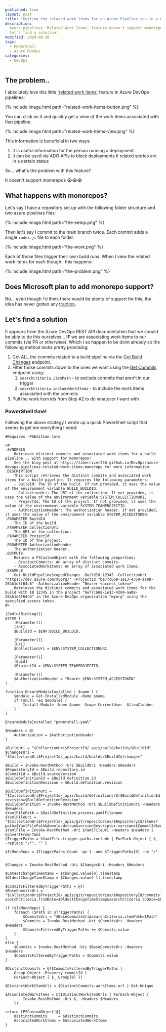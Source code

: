 ```yaml
---
published: true
layout: post
title: "Getting the related work items for an Azure Pipeline run in a monorepo"
description:
  Azure pipelines 'Related Work Items' feature doesn't support monorepos...
  let's find a solution!
modified: 2024-08-28
tags:
  - PowerShell
  - Azure DevOps
categories:
  - DevOps
---
```


## The problem..

I absolutely love this little ['related work items'](https://learn.microsoft.com/en-us/azure/devops/pipelines/process/environments?view=azure-devops#view-deployment-history)
feature in Azure DevOps pipelines:

{% include image.html path="related-work-items-button.png" %}

You can click on it and quickly get a view of the work items associated with that pipeline:

{% include image.html path="related-work-items-view.png" %}

This information is beneficial in two ways:

1. It is useful information for the person running a deployment
2. It can be used via ADO APIs to block deployments if related stories are in a certain status

So... what's the problem with this feature?

It doesn't support monorepos 😭😭😭

## What happens with monorepos?

Let's say I have a repository set up with the following folder structure and two azure pipelines files:

{% include image.html path="the-setup.png" %}

Then let's say I commit to the main branch twice. Each commit adds a single `index.js` file to
each folder:

{% include image.html path="the-work.png" %}

Each of those files trigger their own build runs. When I view the related work items for each though.. this happens:

{% include image.html path="the-problem.png" %}

## Does Microsoft plan to add monorepo support?

No... even though I'd think there would be plenty of support for this,
the idea has never gotten any [traction](https://stackoverflow.com/a/68729663/3317144).

## Let's find a solution

It appears from the Azure DevOps REST API documentation that we should be able to do this ourselves...
**IF** we are associating work items to our commits (via PR or otherwise). Which I so happen to be
doint already so the following method looks pretty promising:

1. Get ALL the commits related to a build pipeline via the [Get Build Changes](https://learn.microsoft.com/en-us/rest/api/azure/devops/build/builds/get-build-changes?view=azure-devops-rest-7.1) endpoint.
2. Filter those commits down to the ones we want using the [Get Commits](https://learn.microsoft.com/en-us/rest/api/azure/devops/git/commits/get-commits?view=azure-devops-rest-7.1&tabs=HTTP) endpoint using:
   1. `searchCriteria.itemPath` - to exclude commits that aren't in our trigger
   2. `searchCriteria.includeWorkItems` - to include the work items associated with the commits
3. Pull the work item ids from Step #2 to do whatever I want with

### PowerShell time!

Following the above strategy I wrote up a quick PowerShell script that seems to get me everything I need:

```pwsh
#Requires -PSEdition Core

<#
.SYNOPSIS
    Retrieves distinct commits and associated work items for a build pipeline... with support for monorepos!
    See the blog post at https://tiberriver256.github.io/DevOps/azure-devops-pipelines-related-work-items-monorepo for more information.
.DESCRIPTION
    This script retrieves the distinct commits and associated work items for a build pipeline. It requires the following parameters:
    - BuildId: The ID of the build. If not provided, it uses the value of the environment variable BUILD_BUILDID.
    - CollectionUri: The URI of the collection. If not provided, it uses the value of the environment variable SYSTEM_COLLECTIONURI.
    - ProjectId: The ID of the project. If not provided, it uses the value of the environment variable SYSTEM_TEAMPROJECTID.
    - AuthorizationHeader: The authorization header. If not provided, it uses the value of the environment variable SYSTEM_ACCESSTOKEN.
.PARAMETER BuildId
    The ID of the build.
.PARAMETER CollectionUri
    The URI of the collection.
.PARAMETER ProjectId
    The ID of the project.
.PARAMETER AuthorizationHeader
    The authorization header.
.OUTPUTS
    Returns a PSCustomObject with the following properties:
    - DistinctCommits: An array of distinct commits.
    - AssociatedWorkItems: An array of associated work items.
.EXAMPLE
    Get-BuildPipelineScopedChanges -BuildId 12345 -CollectionUri "https://dev.azure.com/myorg/" -ProjectId "be77c668-1e13-4360-aa08-264b1d5f64c6" -AuthorizationHeader "Bearer <access_token>"
    Retrieves the distinct commits and associated work items for the build with ID 12345 in the project "be77c668-1e13-4360-aa08-264b1d5f64c6" in the Azure DevOps organization "myorg" using the specified access token.
#>

[CmdletBinding()]
param (
    [Parameter()]
    [int]
    $BuildId = $ENV:BUILD_BUILDID,

    [Parameter()]
    [Uri]
    $CollectionUri = $ENV:SYSTEM_COLLECTIONURI,

    [Parameter()]
    [Guid]
    $ProjectId = $ENV:SYSTEM_TEAMPROJECTID,

    [Parameter()]
    $AuthorizationHeader = "Bearer $ENV:SYSTEM_ACCESSTOKEN"
)

function EnsureModuleInstalled ( $name ) {  
    $module = Get-InstalledModule -Name $name  
    if ($null -eq $module) {  
        Install-Module -Name $name -Scope CurrentUser -AllowClobber  
    }  
}

EnsureModuleInstalled "powershell-yaml"

$Headers = @{
    Authorization = $AuthorizationHeader
}

$BuildUri = "$CollectionUri$ProjectId/_apis/build/builds/$BuildId"
$ChangesUri = "$CollectionUri$ProjectId/_apis/build/builds/$BuildId/changes"

$Build = Invoke-RestMethod -Uri $BuildUri -Headers $Headers
$RepositoryId = $Build.repository.id
$CommitId = $Build.sourceVersion
$BuildDefinitionId = $Build.definition.id
$BuildDefinitionRevision = $Build.definition.revision

$BuildDefinitionUri = "$CollectionUri$ProjectId/_apis/build/definitions/$($BuildDefinitionId)?revision=$BuildDefinitionRevision"
$BuildDefinition = Invoke-RestMethod -Uri $BuildDefinitionUri -Headers $Headers
$YamlFilePath = $BuildDefinition.process.yamlFilename
$YamlFileUri = "$CollectionUri$ProjectId/_apis/git/repositories/$RepositoryId/items?path=$YamlFilePath&download=true&versionDescriptor.version=$CommitId&versionDescriptor.versionType=commit"
$YamlFile = Invoke-RestMethod -Uri $YamlFileUri -Headers $Headers | ConvertFrom-Yaml 
$TriggerPaths = $YamlFile.trigger.paths.include | ForEach-Object { $_ -replace "\*", "" }

$IsMonoRepo = $TriggerPaths.Count -ge 1 -and $TriggerPaths[0] -ne "/"


$Changes = Invoke-RestMethod -Uri $ChangesUri -Headers $Headers

$LatestChangeTimeStamp = $Changes.value[0].timestamp
$OldestChangeTimeStamp = $Changes.value[-1].timestamp

$CommitsFilteredByTriggerPaths = @()
$BaseCommitsUri = "$CollectionUri$ProjectId/_apis/git/repositories/$RepositoryId/commits?searchCriteria.fromDate=$OldestChangeTimeStamp&searchCriteria.toDate=$LatestChangeTimeStamp&searchCriteria.includeWorkItems=true"

if ($IsMonoRepo) {
    foreach ($Path in $TriggerPaths) {
        $CommitsUri = "$BaseCommitsUri&searchCriteria.itemPath=$Path"
        $Commits = Invoke-RestMethod -Uri $CommitsUri -Headers $Headers
        $CommitsFilteredByTriggerPaths += $Commits.value
    }
}
else {
    $Commits = Invoke-RestMethod -Uri $BaseCommitsUri -Headers $Headers
    $CommitsFilteredByTriggerPaths = $Commits.value
}

$DistinctCommits = @($CommitsFilteredByTriggerPaths |
    Group-Object -Property commitId |
    ForEach-Object { $_.Group[0] })

$DistinctWorkItemUrls = $DistinctCommits.workItems.url | Get-Unique

$AssociatedWorkItems = @($DistinctWorkItemUrls | ForEach-Object {
        Invoke-RestMethod -Uri $_ -Headers $Headers
    })

return [PSCustomObject]@{
    DistinctCommits     = $DistinctCommits
    AssociatedWorkItems = $AssociatedWorkItems
}
```